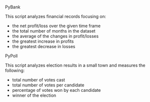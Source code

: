 PyBank

This script analyzes financial records focusing on:
- the net profit/loss over the given time frame
- the total number of months in the dataset
- the average of the changes in profit/losses
- the greatest increase in profits
- the greatest decrease in losses


PyPoll

This script analyzes election results in a small town and measures the following:
- total number of votes cast
- total number of votes per candidate
- percentage of votes won by each candidate
- winner of the election
